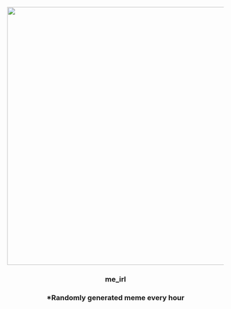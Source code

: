 <p align="center">
        <img src="https://i.redd.it/ixp71ug0j8x81.png" width="600" height="600">
        </p>
        <h3 align="center">me_irl</h3>
        <h3 align="center">*Randomly generated meme every hour</h3>
    